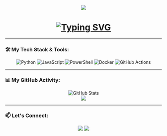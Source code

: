 <p align="center">
  <img src="https://capsule-render.vercel.app/api?type=wave&color=gradient&height=250&section=header&text=ditzz-devnest&fontSize=90" />
</p>

<h1 align="center">
  <a href="https://git.io/typing-svg">
    <img src="https://readme-typing-svg.demolab.com?font=Fira+Code&weight=700&size=25&pause=1000&color=2088FF&center=true&vCenter=true&width=435&lines=Welcome+to+my+Digital+Playground!;I+build+cool+automation+scripts.;Let's+create+something+amazing!" alt="Typing SVG" />
  </a>
</h1>

---

### 🛠️ My Tech Stack & Tools:
<p align="center">
  <img src="https://img.shields.io/badge/Python-3776AB?style=for-the-badge&logo=python&logoColor=white" alt="Python"/>
  <img src="https://img.shields.io/badge/JavaScript-F7DF1E?style=for-the-badge&logo=javascript&logoColor=black" alt="JavaScript"/>
  <img src="https://img.shields.io/badge/PowerShell-5391FE?style=for-the-badge&logo=powershell&logoColor=white" alt="PowerShell"/>
  <img src="https://img.shields.io/badge/Docker-2496ED?style=for-the-badge&logo=docker&logoColor=white" alt="Docker"/>
  <img src="https://img.shields.io/badge/GitHub_Actions-2088FF?style=for-the-badge&logo=github-actions&logoColor=white" alt="GitHub Actions"/>
</p>

---

### 📊 My GitHub Activity:
<p align="center">
    <!-- Ganti 'ditzz-devnest' dengan username GitHub Anda -->
    <img src="https://github-readme-stats.vercel.app/api?username=ditzz-devnest&show_icons=true&theme=tokyonight&rank_icon=github" alt="GitHub Stats" />
    <br/>
    <!-- Ini adalah gambar ular kontribusi, setup action terlebih dahulu! -->
    <img src="https://raw.githubusercontent.com/ditzz-devnest/ditzz-devnest/output/github-contribution-grid-snake.svg" />
</p>

---

### 📫 Let's Connect:
<p align="center">
  <a href="https://twitter.com/USERNAME_ANDA"><img src="https://img.shields.io/badge/Twitter-1DA1F2?style=for-the-badge&logo=twitter&logoColor=white" /></a>
  <a href="https://linkedin.com/in/USERNAME_ANDA"><img src="https://img.shields.io/badge/LinkedIn-0077B5?style=for-the-badge&logo=linkedin&logoColor=white" /></a>
</p>
